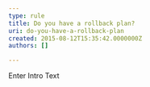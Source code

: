 ```yaml
---
type: rule
title: Do you have a rollback plan?
uri: do-you-have-a-rollback-plan
created: 2015-08-12T15:35:42.0000000Z
authors: []

---
```


 Enter Intro Text 
